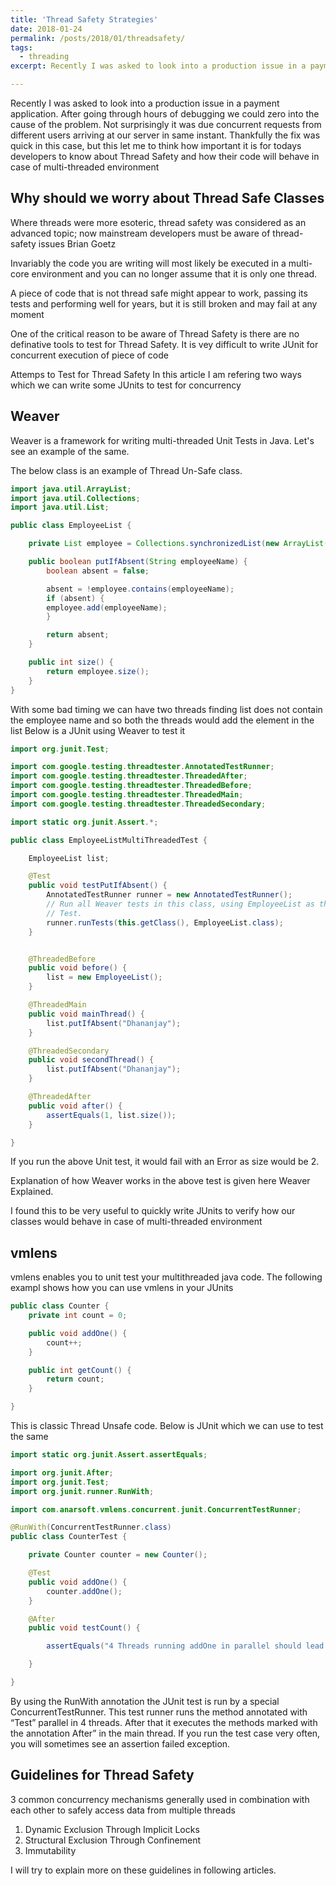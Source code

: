 ```yaml
---
title: 'Thread Safety Strategies'
date: 2018-01-24
permalink: /posts/2018/01/threadsafety/
tags:
  - threading
excerpt: Recently I was asked to look into a production issue in a payment application. After going through hours of debugging we could zero into the cause of the problem. Not surprisingly it was due concurrent requests from different users arriving at our server in same instant.

---
```


Recently I was asked to look into a production issue in a payment application. After going through hours of debugging we could zero into the cause of the problem. Not surprisingly it was due concurrent requests from different users arriving at our server in same instant. Thankfully the fix was quick in this case, but this let me to think how important it is for todays developers to know about Thread Safety and how their code will behave in case of multi-threaded environment

Why should we worry about Thread Safe Classes
-----
Where threads were more esoteric, thread safety was considered as an advanced topic; now mainstream developers must be aware of thread-safety issues Brian Goetz

Invariably the code you are writing will most likely be executed in a multi-core environment and you can no longer assume that it is only one thread.

A piece of code that is not thread safe might appear to work, passing its tests and performing well for years, but it is still broken and may fail at any moment

One of the critical reason to be aware of Thread Safety is there are no definative tools to test for Thread Safety. It is vey difficult to write JUnit for concurrent execution of piece of code

Attemps to Test for Thread Safety
In this article I am refering two ways which we can write some JUnits to test for concurrency

Weaver
-----
Weaver is a framework for writing multi-threaded Unit Tests in Java. Let's see an example of the same. 

The below class is an example of Thread Un-Safe class. 

```java
import java.util.ArrayList;
import java.util.Collections;
import java.util.List;

public class EmployeeList {

	private List employee = Collections.synchronizedList(new ArrayList());

    public boolean putIfAbsent(String employeeName) {
        boolean absent = false;

        absent = !employee.contains(employeeName);
        if (absent) {
        employee.add(employeeName);
        }

        return absent;
    }

    public int size() {
        return employee.size();
    }
}
```

With some bad timing we can have two threads finding list does not contain the employee name and so both the threads would add the element in the list Below is a JUnit using Weaver to test it

```java
import org.junit.Test;

import com.google.testing.threadtester.AnnotatedTestRunner;
import com.google.testing.threadtester.ThreadedAfter;
import com.google.testing.threadtester.ThreadedBefore;
import com.google.testing.threadtester.ThreadedMain;
import com.google.testing.threadtester.ThreadedSecondary;

import static org.junit.Assert.*;

public class EmployeeListMultiThreadedTest {

	EmployeeList list;

	@Test
	public void testPutIfAbsent() {
		AnnotatedTestRunner runner = new AnnotatedTestRunner();
		// Run all Weaver tests in this class, using EmployeeList as the Class Under
		// Test.
		runner.runTests(this.getClass(), EmployeeList.class);
	}


	@ThreadedBefore
	public void before() {
		list = new EmployeeList();
	}

	@ThreadedMain
	public void mainThread() {
		list.putIfAbsent("Dhananjay");
	}

	@ThreadedSecondary
	public void secondThread() {
		list.putIfAbsent("Dhananjay");
	}

	@ThreadedAfter
	public void after() {
		assertEquals(1, list.size());
	}

}
```

If you run the above Unit test, it would fail with an Error as size would be 2.

Explanation of how Weaver works in the above test is given here Weaver Explained.

I found this to be very useful to quickly write JUnits to verify how our classes would behave in case of multi-threaded environment

vmlens
-----
vmlens enables you to unit test your multithreaded java code. The following exampl shows how you can use vmlens in your JUnits

```java
public class Counter {
    private int count = 0;

	public void addOne() {
		count++;
	}

	public int getCount() {
		return count;
	}

}
```
This is classic Thread Unsafe code. Below is JUnit which we can use to test the same

```java
import static org.junit.Assert.assertEquals;

import org.junit.After;
import org.junit.Test;
import org.junit.runner.RunWith;

import com.anarsoft.vmlens.concurrent.junit.ConcurrentTestRunner;

@RunWith(ConcurrentTestRunner.class)
public class CounterTest {

    private Counter counter = new Counter();

    @Test
    public void addOne() {
        counter.addOne();
    }

    @After
    public void testCount() {

        assertEquals("4 Threads running addOne in parallel should lead to 4" , 4 , counter.getCount());

    }

}
```
By using the RunWith annotation the JUnit test is run by a special ConcurrentTestRunner. This test runner runs the method annotated with “Test” parallel in 4 threads. After that it executes the methods marked with the annotation After” in the main thread.
If you run the test case very often, you will sometimes see an assertion failed exception.

Guidelines for Thread Safety
-----
3 common concurrency mechanisms generally used in combination with each other to safely access data from multiple threads

1. Dynamic Exclusion Through Implicit Locks
2. Structural Exclusion Through Confinement
3. Immutability

I will try to explain more on these guidelines in following articles.